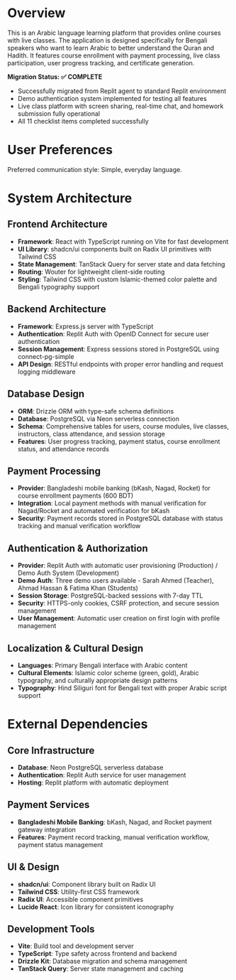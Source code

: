 # Overview

This is an Arabic language learning platform that provides online courses with live classes. The application is designed specifically for Bengali speakers who want to learn Arabic to better understand the Quran and Hadith. It features course enrollment with payment processing, live class participation, user progress tracking, and certificate generation.

**Migration Status: ✅ COMPLETE**
- Successfully migrated from Replit agent to standard Replit environment
- Demo authentication system implemented for testing all features
- Live class platform with screen sharing, real-time chat, and homework submission fully operational
- All 11 checklist items completed successfully

# User Preferences

Preferred communication style: Simple, everyday language.

# System Architecture

## Frontend Architecture
- **Framework**: React with TypeScript running on Vite for fast development
- **UI Library**: shadcn/ui components built on Radix UI primitives with Tailwind CSS
- **State Management**: TanStack Query for server state and data fetching
- **Routing**: Wouter for lightweight client-side routing
- **Styling**: Tailwind CSS with custom Islamic-themed color palette and Bengali typography support

## Backend Architecture
- **Framework**: Express.js server with TypeScript
- **Authentication**: Replit Auth with OpenID Connect for secure user authentication
- **Session Management**: Express sessions stored in PostgreSQL using connect-pg-simple
- **API Design**: RESTful endpoints with proper error handling and request logging middleware

## Database Design
- **ORM**: Drizzle ORM with type-safe schema definitions
- **Database**: PostgreSQL via Neon serverless connection
- **Schema**: Comprehensive tables for users, course modules, live classes, instructors, class attendance, and session storage
- **Features**: User progress tracking, payment status, course enrollment status, and attendance records

## Payment Processing
- **Provider**: Bangladeshi mobile banking (bKash, Nagad, Rocket) for course enrollment payments (600 BDT)
- **Integration**: Local payment methods with manual verification for Nagad/Rocket and automated verification for bKash
- **Security**: Payment records stored in PostgreSQL database with status tracking and manual verification workflow

## Authentication & Authorization
- **Provider**: Replit Auth with automatic user provisioning (Production) / Demo Auth System (Development)
- **Demo Auth**: Three demo users available - Sarah Ahmed (Teacher), Ahmad Hassan & Fatima Khan (Students)
- **Session Storage**: PostgreSQL-backed sessions with 7-day TTL
- **Security**: HTTPS-only cookies, CSRF protection, and secure session management
- **User Management**: Automatic user creation on first login with profile management

## Localization & Cultural Design
- **Languages**: Primary Bengali interface with Arabic content
- **Cultural Elements**: Islamic color scheme (green, gold), Arabic typography, and culturally appropriate design patterns
- **Typography**: Hind Siliguri font for Bengali text with proper Arabic script support

# External Dependencies

## Core Infrastructure
- **Database**: Neon PostgreSQL serverless database
- **Authentication**: Replit Auth service for user management
- **Hosting**: Replit platform with automatic deployment

## Payment Services
- **Bangladeshi Mobile Banking**: bKash, Nagad, and Rocket payment gateway integration
- **Features**: Payment record tracking, manual verification workflow, payment status management

## UI & Design
- **shadcn/ui**: Component library built on Radix UI
- **Tailwind CSS**: Utility-first CSS framework
- **Radix UI**: Accessible component primitives
- **Lucide React**: Icon library for consistent iconography

## Development Tools
- **Vite**: Build tool and development server
- **TypeScript**: Type safety across frontend and backend
- **Drizzle Kit**: Database migration and schema management
- **TanStack Query**: Server state management and caching